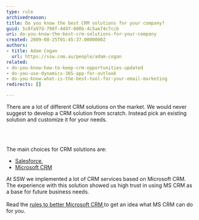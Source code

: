 ```yaml
---
type: rule
archivedreason: 
title: Do you know the best CRM solutions for your company?
guid: 5c0fa97d-798f-4497-800b-4c5ae74c7ccb
uri: do-you-know-the-best-crm-solutions-for-your-company
created: 2009-08-25T01:45:37.0000000Z
authors:
- title: Adam Cogan
  url: https://ssw.com.au/people/adam-cogan
related:
- do-you-know-how-to-keep-crm-opportunities-updated
- do-you-use-dynamics-365-app-for-outlook
- do-you-know-what-is-the-best-tool-for-your-email-marketing
redirects: []

---
```



​​There are a lot of different CRM solutions on the market.&#160;We would never suggest to develop a CRM solution from scratch. Instead pick an existing solution and customize it for your needs.<br>

<br><excerpt class='endintro'></excerpt><br>

  <p>The main choices for CRM solutions are&#58;</p>
<ul>
    <li><a title="Salesforce" href="http&#58;//www.salesforce.com/crm/" target="_blank">Salesforce&#160;</a> </li>
    <li><a title="Microsoft CRM " href="https&#58;//www.ssw.com.au/ssw/Consulting/MicrosoftCRM.aspx" target="_blank">Microsoft CRM</a> </li>
</ul>
<p>At SSW we implemented a lot of CRM services based on Microsoft CRM. <br>
The experience with this solution showed us high trust in using MS CRM as a base for future business needs.<br>
<br>
Read the <a title="SSW Rules to Better Microsoft CRM" href="http&#58;//www.ssw.com.au/ssw/Standards/Rules/RulestoBetterMicrosoftCRM.aspx">rules to better Microsoft CRM </a>to get an idea what MS CRM can do for you.</p>



